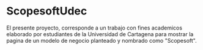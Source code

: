 # ScopesoftUdec
 El presente proyecto, corresponde a un trabajo con fines academicos elaborado por estudiantes de la Universidad de Cartagena para mostrar la pagina de un modelo de negocio planteado y nombrado como "Scopesoft". 
